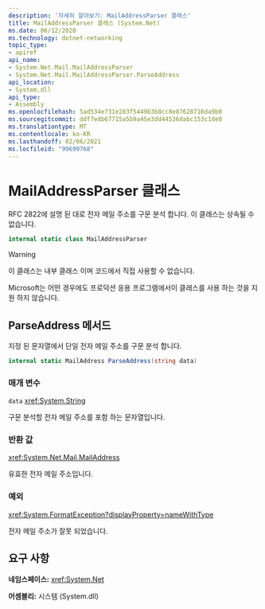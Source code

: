 ```yaml
---
description: '자세히 알아보기: MailAddressParser 클래스'
title: MailAddressParser 클래스 (System.Net)
ms.date: 06/12/2020
ms.technology: dotnet-networking
topic_type:
- apiref
api_name:
- System.Net.Mail.MailAddressParser
- System.Net.Mail.MailAddressParser.ParseAddress
api_location:
- System.dll
api_type:
- Assembly
ms.openlocfilehash: 5ad534e731e283f5449b3b8cc8e87628716da9b0
ms.sourcegitcommit: ddf7edb67715a5b9a45e3dd44536dabc153c1de0
ms.translationtype: MT
ms.contentlocale: ko-KR
ms.lasthandoff: 02/06/2021
ms.locfileid: "99699768"
---
```

# <a name="mailaddressparser-class"></a>MailAddressParser 클래스

RFC 2822에 설명 된 대로 전자 메일 주소를 구문 분석 합니다. 이 클래스는 상속될 수 없습니다.

```csharp
internal static class MailAddressParser
```

> [!WARNING]
> 이 클래스는 내부 클래스 이며 코드에서 직접 사용할 수 없습니다.
>
> Microsoft는 어떤 경우에도 프로덕션 응용 프로그램에서이 클래스를 사용 하는 것을 지원 하지 않습니다.

## <a name="parseaddress-method"></a>ParseAddress 메서드

지정 된 문자열에서 단일 전자 메일 주소를 구문 분석 합니다.

```csharp
internal static MailAddress ParseAddress(string data)
```

### <a name="parameters"></a>매개 변수

`data` <xref:System.String>

구문 분석할 전자 메일 주소를 포함 하는 문자열입니다.

### <a name="return-value"></a>반환 값

<xref:System.Net.Mail.MailAddress>

유효한 전자 메일 주소입니다.

### <a name="exceptions"></a>예외

<xref:System.FormatException?displayProperty=nameWithType>

전자 메일 주소가 잘못 되었습니다.

## <a name="requirements"></a>요구 사항

**네임스페이스:** <xref:System.Net>

**어셈블리:** 시스템 (System.dll)
